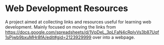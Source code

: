 # Web Development Resources
A project aimed at collecting links and resources useful for learning web development. Mainly focused on moving the links from https://docs.google.com/spreadsheets/d/1VpDeL_3pLFaN4cRplyVs3b87Uqf1sPjwb9bxuMHr8fA/edit#gid=2123929999 over into a webpage. 